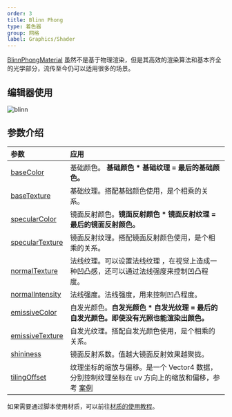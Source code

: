 ```yaml
---
order: 3
title: Blinn Phong
type: 着色器
group: 网格
label: Graphics/Shader
---
```


[BlinnPhongMaterial](/apis/core/#BlinnPhongMaterial) 虽然不是基于物理渲染，但是其高效的渲染算法和基本齐全的光学部分，流传至今仍可以适用很多的场景。

<playground src="blinn-phong.ts"></playground>

## 编辑器使用

<img src="https://gw.alipayobjects.com/zos/OasisHub/eaa93827-29a4-46ad-b9d3-f179fa200c57/blinn.gif" alt="blinn" style="zoom:100%;" />

## 参数介绍

| 参数                                                              | 应用                                                                                                                       |
| :---------------------------------------------------------------- | :------------------------------------------------------------------------------------------------------------------------- |
| [baseColor](/apis/core/#BlinnPhongMaterial-baseColor)              | 基础颜色。 **基础颜色 \* 基础纹理 = 最后的基础颜色。**                                                                     |
| [baseTexture](/apis/core/#BlinnPhongMaterial-baseTexture)          | 基础纹理。搭配基础颜色使用，是个相乘的关系。                                                                               |
| [specularColor](/apis/core/#BlinnPhongMaterial-specularColor)      | 镜面反射颜色。**镜面反射颜色 \* 镜面反射纹理 = 最后的镜面反射颜色。**                                                      |
| [specularTexture](/apis/core/#BlinnPhongMaterial-specularTexture)  | 镜面反射纹理。搭配镜面反射颜色使用，是个相乘的关系。                                                                       |
| [normalTexture](/apis/core/#BlinnPhongMaterial-normalTexture)      | 法线纹理。可以设置法线纹理 ，在视觉上造成一种凹凸感，还可以通过法线强度来控制凹凸程度。                                    |
| [normalIntensity ](/apis/core/#BlinnPhongMaterial-normalIntensity) | 法线强度。法线强度，用来控制凹凸程度。                                                                                     |
| [emissiveColor](/apis/core/#BlinnPhongMaterial-emissiveColor)      | 自发光颜色。**自发光颜色 \* 自发光纹理 = 最后的自发光颜色。即使没有光照也能渲染出颜色。**                                  |
| [emissiveTexture](/apis/core/#BlinnPhongMaterial-emissiveTexture)  | 自发光纹理。搭配自发光颜色使用，是个相乘的关系。                                                                           |
| [shininess](/apis/core/#BlinnPhongMaterial-shininess)              | 镜面反射系数。值越大镜面反射效果越聚拢。                                                                                   |
| [tilingOffset](/apis/core/#BlinnPhongMaterial-tilingOffset)        | 纹理坐标的缩放与偏移。是一个 Vector4 数据，分别控制纹理坐标在 uv 方向上的缩放和偏移，参考 [案例](${examples}tiling-offset) |

如果需要通过脚本使用材质，可以前往[材质的使用教程](/docs/graphics-material-script)。
